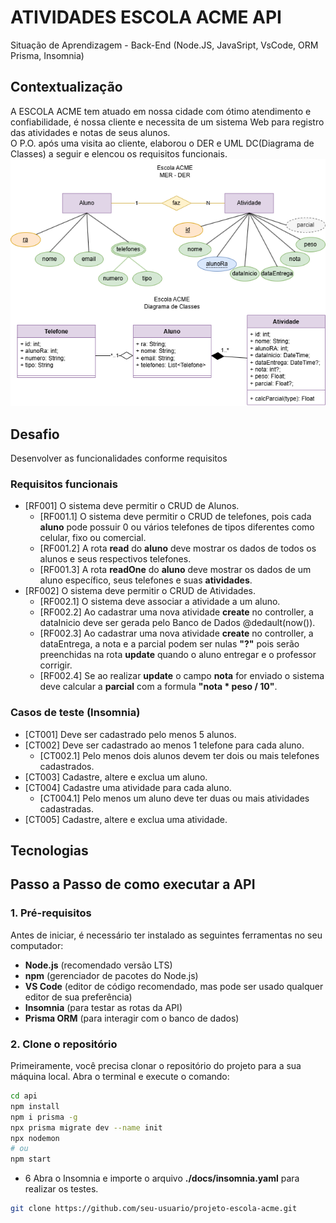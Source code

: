# ATIVIDADES ESCOLA ACME API
Situação de Aprendizagem - Back-End (Node.JS, JavaSript, VsCode, ORM Prisma, Insomnia)

## Contextualização
A ESCOLA ACME tem atuado em nossa cidade com ótimo atendimento e confiabilidade, é nossa cliente e necessita de um sistema Web para registro das atividades e notas de seus alunos.<br>O P.O. após uma visita ao cliente, elaborou o DER e UML DC(Diagrama de Classes) a seguir e elencou os requisitos funcionais.<br>
![DER e DC](./docs/der-dc.png)

## Desafio
Desenvolver as funcionalidades conforme requisitos

### Requisitos funcionais
- [RF001] O sistema deve permitir o CRUD de Alunos.
    - [RF001.1] O sistema deve permitir o CRUD de telefones, pois cada **aluno** pode possuir 0 ou vários telefones de tipos diferentes como celular, fixo ou comercial.
    - [RF001.2] A rota **read** do **aluno** deve mostrar os dados de todos os alunos e seus respectivos telefones.
    - [RF001.3] A rota **readOne** do **aluno** deve mostrar os dados de um aluno específico, seus telefones e suas **atividades**.
- [RF002] O sistema deve permitir o CRUD de Atividades.
    - [RF002.1] O sistema deve associar a atividade a um aluno.
    - [RF002.2] Ao cadastrar uma nova atividade **create** no controller, a dataInicio deve ser gerada pelo Banco de Dados @dedault(now()).
    - [RF002.3] Ao cadastrar uma nova atividade **create** no controller, a dataEntrega, a nota e a parcial podem ser nulas **"?"** pois serão preenchidas na rota **update** quando o aluno entregar e o professor corrigir.
    - [RF002.4] Se ao realizar **update** o campo **nota** for enviado o sistema deve calcular a **parcial** com a formula **"nota * peso / 10"**.

### Casos de teste (Insomnia)
- [CT001] Deve ser cadastrado pelo menos 5 alunos.
- [CT002] Deve ser cadastrado ao menos 1 telefone para cada aluno.
    - [CT002.1] Pelo menos dois alunos devem ter dois ou mais telefones cadastrados.
- [CT003] Cadastre, altere e exclua um aluno.
- [CT004] Cadastre uma atividade para cada aluno.
    - [CT004.1] Pelo menos um aluno deve ter duas ou mais atividades cadastradas.
- [CT005] Cadastre, altere e exclua uma atividade.

## Tecnologias

## Passo a Passo de como executar a API

### 1. **Pré-requisitos**
Antes de iniciar, é necessário ter instalado as seguintes ferramentas no seu computador:

- **Node.js** (recomendado versão LTS)
- **npm** (gerenciador de pacotes do Node.js)
- **VS Code** (editor de código recomendado, mas pode ser usado qualquer editor de sua preferência)
- **Insomnia** (para testar as rotas da API)
- **Prisma ORM** (para interagir com o banco de dados)

### 2. **Clone o repositório**
Primeiramente, você precisa clonar o repositório do projeto para a sua máquina local. Abra o terminal e execute o comando:
```bash
cd api
npm install
npm i prisma -g
npx prisma migrate dev --name init
npx nodemon
# ou
npm start
```
- 6 Abra o Insomnia e importe o arquivo **./docs/insomnia.yaml** para realizar os testes.
```bash
git clone https://github.com/seu-usuario/projeto-escola-acme.git

